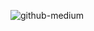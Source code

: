 


![github-medium](https://imgr.search.brave.com/-0AJ38kiP9WMhaR3UVmQG9dWlnBku_MEVJ9jWgRR-Zk/fit/411/240/ce/1/aHR0cHM6Ly90NC5m/dGNkbi5uZXQvanBn/LzAxLzM2LzM0LzYx/LzI0MF9GXzEzNjM0/NjEyOV9tVnc1NkRk/SjB5MllYME1zMzlS/N0hLQTVpTVBCekty/Yy5qcGc)
